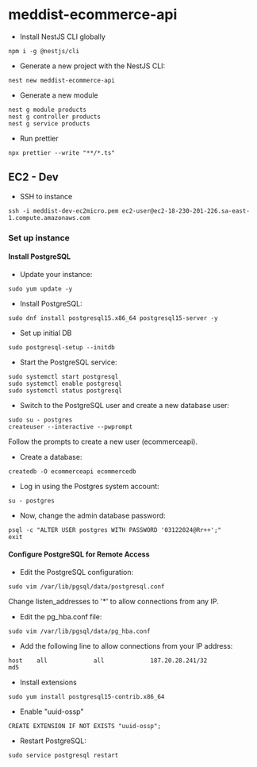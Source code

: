 <!-- @format -->

# meddist-ecommerce-api

- Install NestJS CLI globally

```
npm i -g @nestjs/cli
```

- Generate a new project with the NestJS CLI:

```
nest new meddist-ecommerce-api
```

- Generate a new module

```
nest g module products
nest g controller products
nest g service products
```

- Run prettier

```
npx prettier --write "**/*.ts"
```

## EC2 - Dev

- SSH to instance

```
ssh -i meddist-dev-ec2micro.pem ec2-user@ec2-18-230-201-226.sa-east-1.compute.amazonaws.com
```

### Set up instance

#### Install PostgreSQL

- Update your instance:

```
sudo yum update -y
```

- Install PostgreSQL:

```
sudo dnf install postgresql15.x86_64 postgresql15-server -y
```

- Set up initial DB

```
sudo postgresql-setup --initdb
```

- Start the PostgreSQL service:

```
sudo systemctl start postgresql
sudo systemctl enable postgresql
sudo systemctl status postgresql
```

- Switch to the PostgreSQL user and create a new database user:

```
sudo su - postgres
createuser --interactive --pwprompt
```

Follow the prompts to create a new user (ecommerceapi).

- Create a database:

```
createdb -O ecommerceapi ecommercedb
```

- Log in using the Postgres system account:

```
su - postgres
```

- Now, change the admin database password:

```
psql -c "ALTER USER postgres WITH PASSWORD '03122024@Rr++';"
exit
```

#### Configure PostgreSQL for Remote Access

- Edit the PostgreSQL configuration:

```
sudo vim /var/lib/pgsql/data/postgresql.conf
```

Change listen_addresses to '\*' to allow connections from any IP.

- Edit the pg_hba.conf file:

```
sudo vim /var/lib/pgsql/data/pg_hba.conf
```

- Add the following line to allow connections from your IP address:

```
host    all             all             187.20.28.241/32            md5
```

- Install extensions

```
sudo yum install postgresql15-contrib.x86_64
```

- Enable "uuid-ossp"

```
CREATE EXTENSION IF NOT EXISTS "uuid-ossp";
```

- Restart PostgreSQL:

```
sudo service postgresql restart
```
